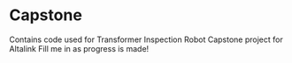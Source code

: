 # Capstone
Contains code used for Transformer Inspection Robot Capstone project for Altalink
Fill me in as progress is made!
